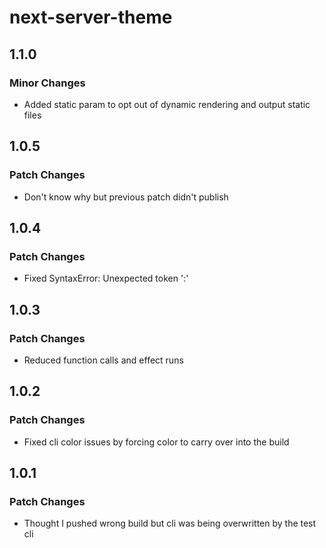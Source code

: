 # next-server-theme

## 1.1.0

### Minor Changes

-   Added static param to opt out of dynamic rendering and output static files

## 1.0.5

### Patch Changes

-   Don't know why but previous patch didn't publish

## 1.0.4

### Patch Changes

-   Fixed SyntaxError: Unexpected token ':'

## 1.0.3

### Patch Changes

-   Reduced function calls and effect runs

## 1.0.2

### Patch Changes

-   Fixed cli color issues by forcing color to carry over into the build

## 1.0.1

### Patch Changes

-   Thought I pushed wrong build but cli was being overwritten by the test cli
